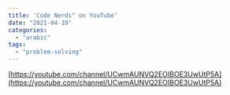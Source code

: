 ```yaml
---
title: 'Code Nerds" on YouTube'
date: "2021-04-19"
categories:
  - "arabic"
tags:
  - "problem-solving"
---
```


[https://youtube.com/channel/UCwmAUNVQ2EOIBOE3UwUtP5A](https://youtube.com/channel/UCwmAUNVQ2EOIBOE3UwUtP5A)
